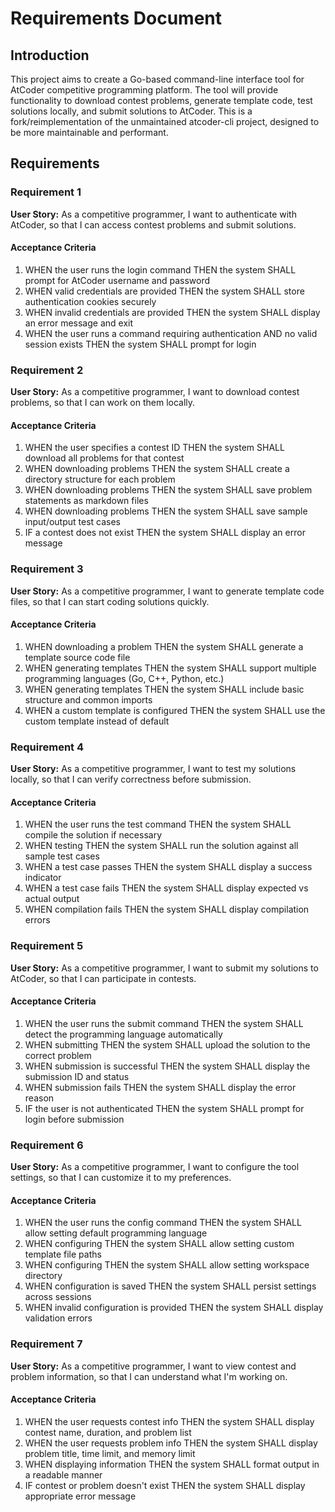 # Requirements Document

## Introduction

This project aims to create a Go-based command-line interface tool for AtCoder competitive programming platform. The tool will provide functionality to download contest problems, generate template code, test solutions locally, and submit solutions to AtCoder. This is a fork/reimplementation of the unmaintained atcoder-cli project, designed to be more maintainable and performant.

## Requirements

### Requirement 1

**User Story:** As a competitive programmer, I want to authenticate with AtCoder, so that I can access contest problems and submit solutions.

#### Acceptance Criteria

1. WHEN the user runs the login command THEN the system SHALL prompt for AtCoder username and password
2. WHEN valid credentials are provided THEN the system SHALL store authentication cookies securely
3. WHEN invalid credentials are provided THEN the system SHALL display an error message and exit
4. WHEN the user runs a command requiring authentication AND no valid session exists THEN the system SHALL prompt for login

### Requirement 2

**User Story:** As a competitive programmer, I want to download contest problems, so that I can work on them locally.

#### Acceptance Criteria

1. WHEN the user specifies a contest ID THEN the system SHALL download all problems for that contest
2. WHEN downloading problems THEN the system SHALL create a directory structure for each problem
3. WHEN downloading problems THEN the system SHALL save problem statements as markdown files
4. WHEN downloading problems THEN the system SHALL save sample input/output test cases
5. IF a contest does not exist THEN the system SHALL display an error message

### Requirement 3

**User Story:** As a competitive programmer, I want to generate template code files, so that I can start coding solutions quickly.

#### Acceptance Criteria

1. WHEN downloading a problem THEN the system SHALL generate a template source code file
2. WHEN generating templates THEN the system SHALL support multiple programming languages (Go, C++, Python, etc.)
3. WHEN generating templates THEN the system SHALL include basic structure and common imports
4. WHEN a custom template is configured THEN the system SHALL use the custom template instead of default

### Requirement 4

**User Story:** As a competitive programmer, I want to test my solutions locally, so that I can verify correctness before submission.

#### Acceptance Criteria

1. WHEN the user runs the test command THEN the system SHALL compile the solution if necessary
2. WHEN testing THEN the system SHALL run the solution against all sample test cases
3. WHEN a test case passes THEN the system SHALL display a success indicator
4. WHEN a test case fails THEN the system SHALL display expected vs actual output
5. WHEN compilation fails THEN the system SHALL display compilation errors

### Requirement 5

**User Story:** As a competitive programmer, I want to submit my solutions to AtCoder, so that I can participate in contests.

#### Acceptance Criteria

1. WHEN the user runs the submit command THEN the system SHALL detect the programming language automatically
2. WHEN submitting THEN the system SHALL upload the solution to the correct problem
3. WHEN submission is successful THEN the system SHALL display the submission ID and status
4. WHEN submission fails THEN the system SHALL display the error reason
5. IF the user is not authenticated THEN the system SHALL prompt for login before submission

### Requirement 6

**User Story:** As a competitive programmer, I want to configure the tool settings, so that I can customize it to my preferences.

#### Acceptance Criteria

1. WHEN the user runs the config command THEN the system SHALL allow setting default programming language
2. WHEN configuring THEN the system SHALL allow setting custom template file paths
3. WHEN configuring THEN the system SHALL allow setting workspace directory
4. WHEN configuration is saved THEN the system SHALL persist settings across sessions
5. WHEN invalid configuration is provided THEN the system SHALL display validation errors

### Requirement 7

**User Story:** As a competitive programmer, I want to view contest and problem information, so that I can understand what I'm working on.

#### Acceptance Criteria

1. WHEN the user requests contest info THEN the system SHALL display contest name, duration, and problem list
2. WHEN the user requests problem info THEN the system SHALL display problem title, time limit, and memory limit
3. WHEN displaying information THEN the system SHALL format output in a readable manner
4. IF contest or problem doesn't exist THEN the system SHALL display appropriate error message